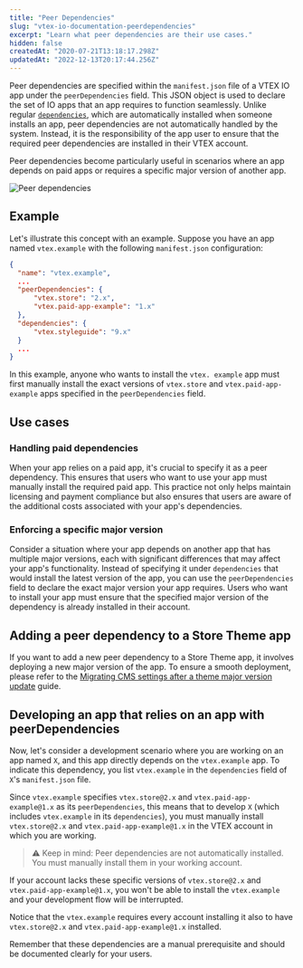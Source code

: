 ```yaml
---
title: "Peer Dependencies"
slug: "vtex-io-documentation-peerdependencies"
excerpt: "Learn what peer dependencies are their use cases."
hidden: false
createdAt: "2020-07-21T13:18:17.298Z"
updatedAt: "2022-12-13T20:17:44.256Z"
---
```


Peer dependencies are specified within the `manifest.json` file of a VTEX IO app under the `peerDependencies` field. This JSON object is used to declare the set of IO apps that an app requires to function seamlessly. Unlike regular [`dependencies`](https://developers.vtex.com/docs/guides/vtex-io-documentation-dependencies), which are automatically installed when someone installs an app, peer dependencies are not automatically handled by the system. Instead, it is the responsibility of the app user to ensure that the required peer dependencies are installed in their VTEX account.

Peer dependencies become particularly useful in scenarios where an app depends on paid apps or requires a specific major version of another app.

![Peer dependencies](https://cdn.jsdelivr.net/gh/vtexdocs/dev-portal-content@main/images/vtex-io-documentation-peerdependencies-0.png)

## Example

Let's illustrate this concept with an example. Suppose you have an app named `vtex.example` with the following `manifest.json` configuration:

```json
{
  "name": "vtex.example",  
  ...
  "peerDependencies": {
      "vtex.store": "2.x",
      "vtex.paid-app-example": "1.x"
  },
  "dependencies": {
      "vtex.styleguide": "9.x"
  }
  ...
}
```

In this example, anyone who wants to install the `vtex. example` app must first manually install the exact versions of `vtex.store` and `vtex.paid-app-example` apps specified in the `peerDependencies` field.

## Use cases

### Handling paid dependencies

When your app relies on a paid app, it's crucial to specify it as a peer dependency. This ensures that users who want to use your app must manually install the required paid app. This practice not only helps maintain licensing and payment compliance but also ensures that users are aware of the additional costs associated with your app's dependencies.

### Enforcing a specific major version

Consider a situation where your app depends on another app that has multiple major versions, each with significant differences that may affect your app's functionality. Instead of specifying it under `dependencies` that would install the latest version of the app, you can use the `peerDependencies` field to declare the exact major version your app requires. Users who want to install your app must ensure that the specified major version of the dependency is already installed in their account.

## Adding a peer dependency to a Store Theme app

If you want to add a new peer dependency to a Store Theme app, it involves deploying a new major version of the app. To ensure a smooth deployment, please refer to the [Migrating CMS settings after a theme major version update](https://developers.vtex.com/docs/guides/vtex-io-documentation-migrating-cms-settings-after-major-update) guide.

## Developing an app that relies on an app with peerDependencies

Now, let's consider a development scenario where you are working on an app named `X`, and this app directly depends on the `vtex.example` app. To indicate this dependency, you list `vtex.example` in the `dependencies` field of `X`'s `manifest.json` file.

Since `vtex.example` specifies `vtex.store@2.x` and `vtex.paid-app-example@1.x` as its `peerDependencies`, this means that to develop `X` (which includes `vtex.example` in its `dependencies`), you must manually install `vtex.store@2.x` and `vtex.paid-app-example@1.x` in the VTEX account in which you are working.

>⚠️ Keep in mind: Peer dependencies are not automatically installed. You must manually install them in your working account.

If your account lacks these specific versions of `vtex.store@2.x` and `vtex.paid-app-example@1.x`, you won't be able to install the `vtex.example` and your development flow will be interrupted.

Notice that the `vtex.example` requires every account installing it also to have `vtex.store@2.x` and `vtex.paid-app-example@1.x` installed. 

Remember that these dependencies are a manual prerequisite and should be documented clearly for your users.


